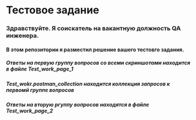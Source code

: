 #  Тестовое задание

###  Здравствуйте. Я соискатель  на вакантную должность QA инженера.
#### В этом репозитории я разместил решение вашего тестовго задания.

##### Ответы на первую группу вопросов со всеми скриншотами находится в файле Test_work_page_1
##### Test_wokr.postman_collection находится коллекция запросов к первомй группе вопросов
##### Ответы на вторую ргуппу вопросов находятся в файле Test_work_page_2





